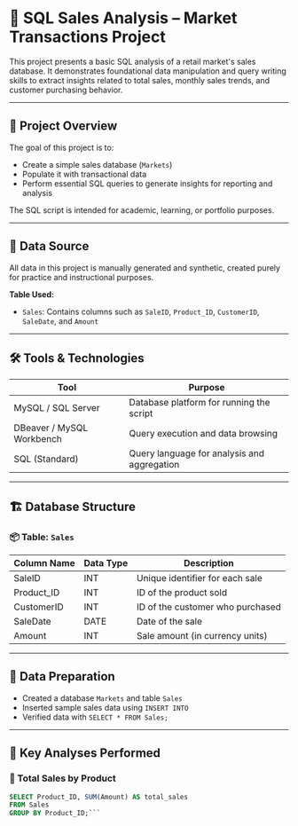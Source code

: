 # 🛒 SQL Sales Analysis – Market Transactions Project

This project presents a basic SQL analysis of a retail market's sales database. It demonstrates foundational data manipulation and query writing skills to extract insights related to total sales, monthly sales trends, and customer purchasing behavior.

---

## 🧠 Project Overview

The goal of this project is to:
- Create a simple sales database (`Markets`)
- Populate it with transactional data
- Perform essential SQL queries to generate insights for reporting and analysis

The SQL script is intended for academic, learning, or portfolio purposes.

---

## 📂 Data Source

All data in this project is manually generated and synthetic, created purely for practice and instructional purposes.

**Table Used:**
- `Sales`: Contains columns such as `SaleID`, `Product_ID`, `CustomerID`, `SaleDate`, and `Amount`

---

## 🛠️ Tools & Technologies

| Tool         | Purpose                                      |
|--------------|-----------------------------------------------|
| MySQL / SQL Server | Database platform for running the script |
| DBeaver / MySQL Workbench | Query execution and data browsing       |
| SQL (Standard)  | Query language for analysis and aggregation  |

---

## 🏗️ Database Structure

### 📦 Table: `Sales`

| Column Name | Data Type | Description                        |
|-------------|------------|------------------------------------|
| SaleID      | INT        | Unique identifier for each sale    |
| Product_ID  | INT        | ID of the product sold             |
| CustomerID  | INT        | ID of the customer who purchased   |
| SaleDate    | DATE       | Date of the sale                   |
| Amount      | INT        | Sale amount (in currency units)    |

---

## 🔧 Data Preparation

- Created a database `Markets` and table `Sales`
- Inserted sample sales data using `INSERT INTO`
- Verified data with `SELECT * FROM Sales;`

---

## 🔎 Key Analyses Performed

### 🧾 Total Sales by Product

```sql
SELECT Product_ID, SUM(Amount) AS total_sales
FROM Sales
GROUP BY Product_ID;```


